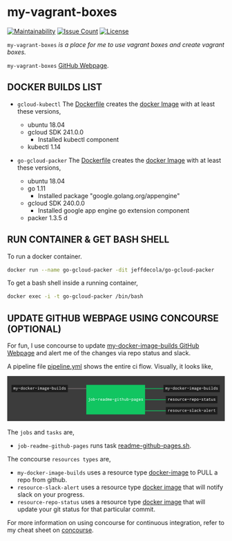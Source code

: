 # my-vagrant-boxes

[![Maintainability](https://api.codeclimate.com/v1/badges/402cd0e7cab3f6405cdb/maintainability)](https://codeclimate.com/github/JeffDeCola/my-docker-image-builds/maintainability)
[![Issue Count](https://codeclimate.com/github/JeffDeCola/my-docker-image-builds/badges/issue_count.svg)](https://codeclimate.com/github/JeffDeCola/my-docker-image-builds/issues)
[![License](http://img.shields.io/:license-mit-blue.svg)](http://jeffdecola.mit-license.org)

`my-vagrant-boxes` _is a place for me to use vagrant boxes and create vagrant boxes._

`my-vagrant-boxes`
[GitHub Webpage](https://jeffdecola.github.io/my-docker-image-builds/).

## DOCKER BUILDS LIST

* `gcloud-kubectl`
  The
  [Dockerfile](https://github.com/JeffDeCola/my-docker-image-builds/blob/master/gcloud-kubectl/Dockerfile)
  creates the
  [docker Image](https://hub.docker.com/r/jeffdecola/gcloud-kubectl)
  with at least these versions,
  * ubuntu 18.04
  * gcloud SDK 241.0.0
    * Installed kubectl component
  * kubectl 1.14

* `go-gcloud-packer`
  The
  [Dockerfile](https://github.com/JeffDeCola/my-docker-image-builds/blob/master/go-gcloud-packer/Dockerfile)
  creates the
  [docker Image](https://hub.docker.com/r/jeffdecola/go-gcloud-packer)
  with at least these versions,
  * ubuntu 18.04
  * go 1.11
    * Installed package "google.golang.org/appengine"
  * gcloud SDK 240.0.0
    * Installed google app engine go extension component
  * packer 1.3.5
d
## RUN CONTAINER & GET BASH SHELL

To run a docker container.

```bash
docker run --name go-gcloud-packer -dit jeffdecola/go-gcloud-packer
```

To get a bash shell inside a running container,

```bash
docker exec -i -t go-gcloud-packer /bin/bash
```

## UPDATE GITHUB WEBPAGE USING CONCOURSE (OPTIONAL)

For fun, I use concourse to update
[my-docker-image-builds GitHub Webpage](https://jeffdecola.github.io/my-docker-image-builds/)
and alert me of the changes via repo status and slack.

A pipeline file [pipeline.yml](https://github.com/JeffDeCola/my-docker-image-builds/tree/master/ci/pipeline.yml)
shows the entire ci flow. Visually, it looks like,

![IMAGE - my-docker-image-builds concourse ci pipeline - IMAGE](docs/pics/my-docker-image-builds-pipeline.jpg)

The `jobs` and `tasks` are,

* `job-readme-github-pages` runs task
  [readme-github-pages.sh](https://github.com/JeffDeCola/my-docker-image-builds/tree/master/ci/scripts/readme-github-pages.sh).

The concourse `resources types` are,

* `my-docker-image-builds` uses a resource type
  [docker-image](https://hub.docker.com/r/concourse/git-resource/)
  to PULL a repo from github.
* `resource-slack-alert` uses a resource type
  [docker image](https://hub.docker.com/r/cfcommunity/slack-notification-resource)
  that will notify slack on your progress.
* `resource-repo-status` uses a resource type
  [docker image](https://hub.docker.com/r/dpb587/github-status-resource)
  that will update your git status for that particular commit.

For more information on using concourse for continuous integration,
refer to my cheat sheet on [concourse](https://github.com/JeffDeCola/my-cheat-sheets/tree/master/software/operations-tools/continuous-integration-continuous-deployment/concourse-cheat-sheet).
